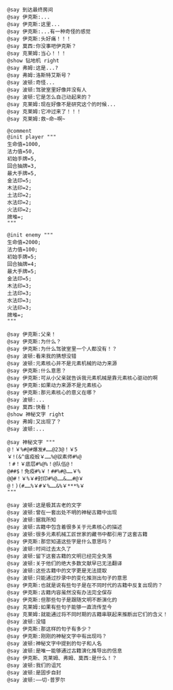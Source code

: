 ﻿```text
@say 到达最终房间
@say 伊克斯:...
@say 伊克斯:这里...
@say 伊克斯:...有一种奇怪的感觉
@say 伊克斯:头好痛！！！
@say 莫西:你没事吧伊克斯？
@say 克莱姆:当心！！！
@show 钻地机 right
@say 弗姆:这是...?
@say 弗姆:洛斯特艾斯号？
@say 波顿:奇怪...
@say 波顿:驾驶室里好像并没有人
@say 波顿:它是怎么自己动起来的？
@say 克莱姆:现在好像不是研究这个的时候...
@say 克莱姆:它冲过来了！！！
@say 克莱姆:救~命~啊~

@comment
@init player """
生命值=1000,
法力值=50,
初始手牌=5,
回合抽牌=3,
最大手牌=5,
金法印=5;
木法印=2;
土法印=2;
水法印=2;
火法印=2;
牌堆=;
"""

@init enemy """
生命值=2000;
法力值=100;
初始手牌=5;
回合抽牌=4;
最大手牌=5;
金法印=5;
木法印=3;
土法印=3;
水法印=3;
火法印=3;
牌堆=;
"""

@say 伊克斯:父亲！
@say 伊克斯:为什么？
@say 伊克斯:为什么驾驶室里一个人都没有！？
@say 波顿:看来我的猜想没错
@say 波顿:元素核心并不是元素机械的动力来源
@say 伊克斯:什么意思？
@say 伊克斯:可从小父亲就告诉我元素机械是靠元素核心驱动的啊
@say 伊克斯:如果动力来源不是元素核心
@say 伊克斯:那元素核心的意义在哪？
@say 波顿:...
@say 莫西:快看！
@show 神秘文字 right
@say 弗姆:又出现了？
@say 波顿:...

@say 神秘文字 """
@！￥%#@#爆发#……@23@！￥5
￥!(&^瘟疫般￥……%@驭素师#%@
！#！￥底层#%@%！@队伍@！
@##$！免疫#%￥！##%#@……￥%
@@#！￥%￥#封印#%@……&……#@￥
@！)(#……%￥#￥%……&%￥***%￥
"""

@say 波顿:这是极其古老的文字
@say 波顿:曾在一套出处不明的神秘古籍中出现
@say 波顿:据我所知
@say 波顿:古籍中包含着很多关于元素核心的描述
@say 波顿:很多元素机械工匠世家的藏书中都引用了这套古籍
@say 伊克斯:那您知道这些字是什么意思吗？
@say 波顿:时间过去太久了
@say 波顿:留下这套古籍的文明已经完全失落
@say 波顿:关于他们的绝大多数文献早已无法翻译
@say 波顿:这些古籍中的文字更是无法提取
@say 波顿:只能通过抄录中的变化推测出句子的意思
@say 伊克斯:也就是说有些句子是在不同时代的古籍中反复出现的？
@say 伊克斯:古籍内容虽然没有办法完全保存
@say 伊克斯:但那些句子是跟随文明不断演化的
@say 克莱姆:如果有些句子能够一直流传至今
@say 克莱姆:就能通过将不同时期的古籍串联起来推断出它们的含义！
@say 波顿:没错
@say 伊克斯:那这样的句子有多少？
@say 伊克斯:刚刚的神秘文字中有出现吗？
@say 波顿:神秘文字中提到的句子和人名
@say 波顿:是唯一能够通过古籍演化推导出的信息
@say 伊克斯、克莱姆、弗姆、莫西:是什么！？
@say 波顿:我们的诅咒
@say 波顿:是固步自封
@say 波顿:——切·普罗尔
```